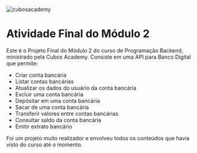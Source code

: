 ![cubosacademy](https://user-images.githubusercontent.com/112031138/222727714-e4d0f2f0-7d70-4024-b31e-2157b92be972.gif)

# Atividade Final do Módulo 2

Este é o Projeto Final do Módulo 2 do curso de Programação Backend, ministrado pela Cubos Academy.
Consiste em uma API para Banco Digital que permite:

-   Criar conta bancária
-   Listar contas bancárias
-   Atualizar os dados do usuário da conta bancária
-   Excluir uma conta bancária
-   Depósitar em uma conta bancária
-   Sacar de uma conta bancária
-   Transferir valores entre contas bancárias
-   Consultar saldo da conta bancária
-   Emitir extrato bancário

Foi um projeto muito realizador e envolveu todos os conteúdos que havia visto do curso até o momento.
